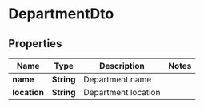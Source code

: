 

# DepartmentDto


## Properties

| Name | Type | Description | Notes |
|------------ | ------------- | ------------- | -------------|
|**name** | **String** | Department name |  |
|**location** | **String** | Department location |  |



